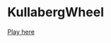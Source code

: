 # KullabergWheel
<a href="http://htmlpreview.github.io/?https://cdn.rawgit.com/xtreemze/KullabergWheel/master/index.html">Play here</a>
